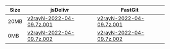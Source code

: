 |    Size   |     jsDelivr  | FastGit |
|  ---  |  ---  |  ---  |
| 20MB | [v2rayN-2022-04-09.7z.001](https://cdn.jsdelivr.net/gh/googleians/v2rayN-32@main/v2rayN-2022-04-09.7z.001) | [v2rayN-2022-04-09.7z.001](https://raw.fastgit.org/googleians/v2rayN-32/main/v2rayN-2022-04-09.7z.001) |
| 0MB | [v2rayN-2022-04-09.7z.002](https://cdn.jsdelivr.net/gh/googleians/v2rayN-32@main/v2rayN-2022-04-09.7z.002) | [v2rayN-2022-04-09.7z.002](https://raw.fastgit.org/googleians/v2rayN-32/main/v2rayN-2022-04-09.7z.002) |
